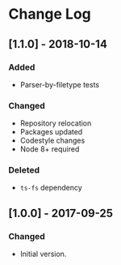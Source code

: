 # Change Log

## [1.1.0] - 2018-10-14

### Added

- Parser-by-filetype tests

### Changed

- Repository relocation
- Packages updated
- Codestyle changes
- Node 8+ required

### Deleted

- `ts-fs` dependency

## [1.0.0] - 2017-09-25

### Changed

- Initial version.
